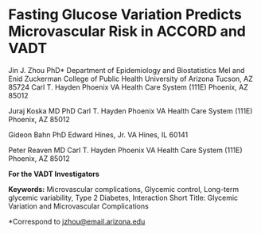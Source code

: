 # Fasting Glucose Variation Predicts Microvascular Risk in ACCORD and VADT 

Jin J. Zhou PhD*
    Department of Epidemiology and Biostatistics
    Mel and Enid Zuckerman College of Public Health University of Arizona  Tucson, AZ 85724
    Carl T. Hayden Phoenix VA Health Care System (111E) 
    Phoenix, AZ 85012

Juraj Koska MD PhD 
    Carl T. Hayden Phoenix VA Health Care System (111E) 
    Phoenix, AZ 85012

Gideon Bahn PhD
    Edward Hines, Jr. VA
    Hines, IL 60141

Peter Reaven MD
    Carl T. Hayden Phoenix VA Health Care System (111E)
    Phoenix, AZ 85012

**For the VADT Investigators**

**Keywords:** Microvascular complications, Glycemic control, Long-term glycemic variability, Type 2 Diabetes, Interaction
Short Title: Glycemic Variation and Microvascular Complications 

*Correspond to jzhou@email.arizona.edu
